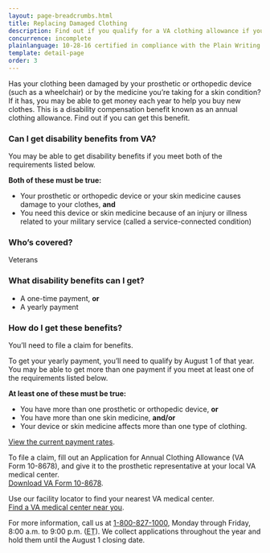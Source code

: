 ```yaml
---
layout: page-breadcrumbs.html
title: Replacing Damaged Clothing
description: Find out if you qualify for a VA clothing allowance if your clothing has been damaged because of a skin medicine or medical device you need for a service-connected condition. 
concurrence: incomplete
plainlanguage: 10-28-16 certified in compliance with the Plain Writing Act
template: detail-page
order: 3
---
```


<div class="va-introtext">

Has your clothing been damaged by your prosthetic or orthopedic device (such as a wheelchair) or by the medicine you’re taking for a skin condition? If it has, you may be able to get money each year to help you buy new clothes. This is a disability compensation benefit known as an annual clothing allowance. Find out if you can get this benefit.

</div>

<div class="feature" markdown="1">

### Can I get disability benefits from VA?

You may be able to get disability benefits if you meet both of the requirements listed below. 

**Both of these must be true:**

  - Your prosthetic or orthopedic device or your skin medicine causes damage to your clothes, **and**
  - You need this device or skin medicine because of an injury or illness related to your military service (called a service-connected condition)



### Who’s covered?

Veterans
</div>

### What disability benefits can I get?

- A one-time payment, **or**
- A yearly payment

### How do I get these benefits?

You’ll need to file a claim for benefits.

To get your yearly payment, you’ll need to qualify by August 1 of that year. You may be able to get more than one payment if you meet at least one of the requirements listed below.

**At least one of these must be true:**
- You have more than one prosthetic or orthopedic device, **or**
- You have more than one skin medicine, **and/or**
- Your device or skin medicine affects more than one type of clothing.

[View the current payment rates](https://www.benefits.va.gov/COMPENSATION/special_Benefit_Allowances_2017.asp).


To file a claim, fill out an Application for Annual Clothing Allowance (VA Form 10-8678), and give it to the prosthetic representative at your local VA medical center. <br>
[Download VA Form 10-8678](https://www.va.gov/vaforms/medical/pdf/10-8678-fill.pdf).

Use our facility locator to find your nearest VA medical center. <br>
[Find a VA medical center near you](https://www.vets.gov/facilities/).

For more information, call us at <a href="tel:+1-800-827-1000">1-800-827-1000</a>, Monday through Friday, 8:00 a.m. to 9:00 p.m. (<abbr title="eastern time">ET</abbr>). We collect applications throughout the year and hold them until the August 1 closing date.

